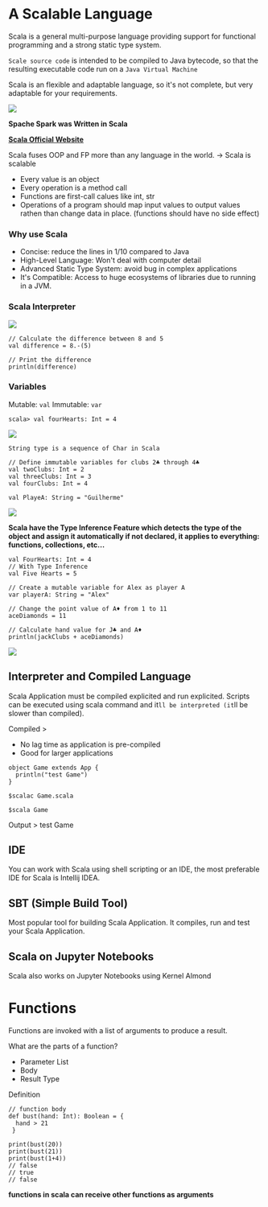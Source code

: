 # A Scalable Language

Scala is a general multi-purpose language providing support for functional programming and a strong static type system.

`Scale source code` is intended to be compiled to Java bytecode, so that the resulting executable code run on a `Java Virtual Machine`

Scala is an flexible and adaptable language, so it's not complete, but very adaptable for your requirements.

![](scala_overview.png)


**Spache Spark was Written in Scala**

[**Scala Official Website**](https://www.scala-lang.org/)


Scala fuses OOP and FP more than any language in the world. -> Scala is scalable

- Every value is an object
- Every operation is a method call
- Functions are first-call calues like int, str
- Operations of a program should map input values to output values rathen than change data in place. (functions should have no side effect)

### Why use Scala

- Concise: reduce the lines in 1/10 compared to Java
- High-Level Language: Won't deal with computer detail
- Advanced Static Type System: avoid bug in complex applications
- It's Compatible: Access to huge ecosystems of libraries due to running in a JVM.

### Scala Interpreter

![](scala_int.png)

```
// Calculate the difference between 8 and 5
val difference = 8.-(5)

// Print the difference
println(difference)

```

### Variables

Mutable: `val`
Immutable: `var`

`scala> val fourHearts: Int = 4`

![](types.png)

`String type is a sequence of Char in Scala`

```
// Define immutable variables for clubs 2♣ through 4♣
val twoClubs: Int = 2
val threeClubs: Int = 3
val fourClubs: Int = 4

val PlayeA: String = "Guilherme"

```
![](immut.png)


**Scala have the Type Inference Feature which detects the type of the object and assign it automatically if not declared, it applies to everything: functions, collections, etc...**
```
val FourHearts: Int = 4
// With Type Inference
val Five Hearts = 5

```

```
// Create a mutable variable for Alex as player A
var playerA: String = "Alex"

// Change the point value of A♦ from 1 to 11
aceDiamonds = 11

// Calculate hand value for J♣ and A♦
println(jackClubs + aceDiamonds)

```

![](scala_script.png)

## Interpreter and Compiled Language

Scala Application must be compiled explicited and run explicited.
Scripts can be executed using scala command and it`ll be interpreted (it`ll be slower than compiled).

Compiled >
- No lag time as application is pre-compiled
- Good for larger applications

```
object Game extends App {
  println("test Game")
}
```

`$scalac Game.scala`

`$scala Game`

Output > test Game

## IDE

You can work with Scala using shell scripting or an IDE, the most preferable IDE for Scala is Intellij IDEA.

## SBT (Simple Build Tool)

Most popular tool for building Scala Application. It compiles, run and test your Scala Application.

## Scala on Jupyter Notebooks

Scala also works on Jupyter Notebooks using Kernel Almond

# Functions

Functions are invoked with a list of arguments to produce a result.

What are the parts of a function?

- Parameter List
- Body
- Result Type

Definition

```
// function body
def bust(hand: Int): Boolean = {
  hand > 21
 }

print(bust(20))
print(bust(21))
print(bust(1+4))
// false
// true
// false
```

**functions in scala can receive other functions as arguments**
